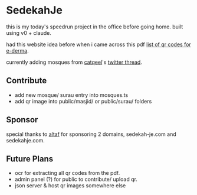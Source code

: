 # SedekahJe

this is my today's speedrun project in the office before going home. built using v0 + claude.

had this website idea before when i came across this pdf [list of qr codes for e-derma](https://www.muamalat.com.my/wp-content/uploads/2023/10/LIST-OF-QR-CODE-FOR-E-DERMA.pdf).

currently adding mosques from [catqeel](https://x.com/catqeel)'s [twitter thread](https://x.com/catqeel/status/1822939660135645502).

## Contribute

- add new mosque/ surau entry into mosques.ts
- add qr image into public/masjid/ or public/surau/ folders

## Sponsor

special thanks to [altaf](https://x.com/danielminho_?s=21&t=uaExBAqkDxtuY8KYLJBCLQ) for sponsoring 2 domains, sedekah-je.com and sedekahje.com. 

## Future Plans

- ocr for extracting all qr codes from the pdf.
- admin panel (?) for public to contribute/ upload qr.
- json server & host qr images somewhere else

